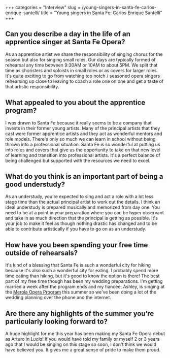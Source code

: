 +++
categories = "Interview"
slug = /young-singers-in-santa-fe-carlos-enrique-santelli/
title = "Young singers in Santa Fe: Carlos Enrique Santelli"
+++

## Can you describe a day in the life of an apprentice singer at Santa Fe Opera?

As an apprentice artist we share the responsibility of singing chorus for the season but also for singing small roles. Our days are typically formed of rehearsal any time between 9:30AM or 10AM to about 5PM. We split that time as choristers and soloists in small roles or as covers for larger roles. It's quite exciting to go from watching top notch / seasoned opera singers rehearsing up close to leaving to coach a role one on one and get a taste of that artistic responsibility.

## What appealed to you about the apprentice program?

I was drawn to Santa Fe because it really seems to be a company that invests in their former young artists. Many of the principal artists that they cast were former apprentice artists and they act as wonderful mentors and role models. There's only so much we can learn in school without being thrown into a professional situation. Santa Fe is so wonderful at putting us into roles and covers that give us the opportunity to take on that new level of learning and transition into professional artists. It's a perfect balance of being challenged but supported with the resources we need to excel.
 
## What do you think is an important part of being a good understudy?
 
As an understudy, you're expected to sing and act a role with a lot less stage time than the actual principal artist to work out the details. I think an ideal understudy is prepared musically and memorized from day one. You need to be at a point in your preparation where you can be hyper observant and take in as much direction that the principal is getting as possible. It's your job to make it feel as though nothing drastic has changed and to be able to contribute artistically if you have to go on as an understudy.

## How have you been spending your free time outside of rehearsals?
 
It's kind of a blessing that Santa Fe is such a wonderful city for hiking because it's also such a wonderful city for eating. I probably spend more time eating than hiking, but it's good to know the option is there! The best part of my free time though has been my wedding preparations. I'm getting married a week after the program ends and my fiancée, Ashley, is singing at the [Merola Opera Program](/scene/companies/merola-opera-program/) this summer so we've been doing a lot of the wedding planning over the phone and the internet. 
 
## Are there any highlights of the summer you’re particularly looking forward to?

A huge highlight for me this year has been making my Santa Fe Opera debut as Arturo in *Lucia*! If you would have told my family or myself 2 or 3 years ago that I would be singing on this stage so soon, I don't think we would have believed you. It gives me a great sense of pride to make them proud. 
